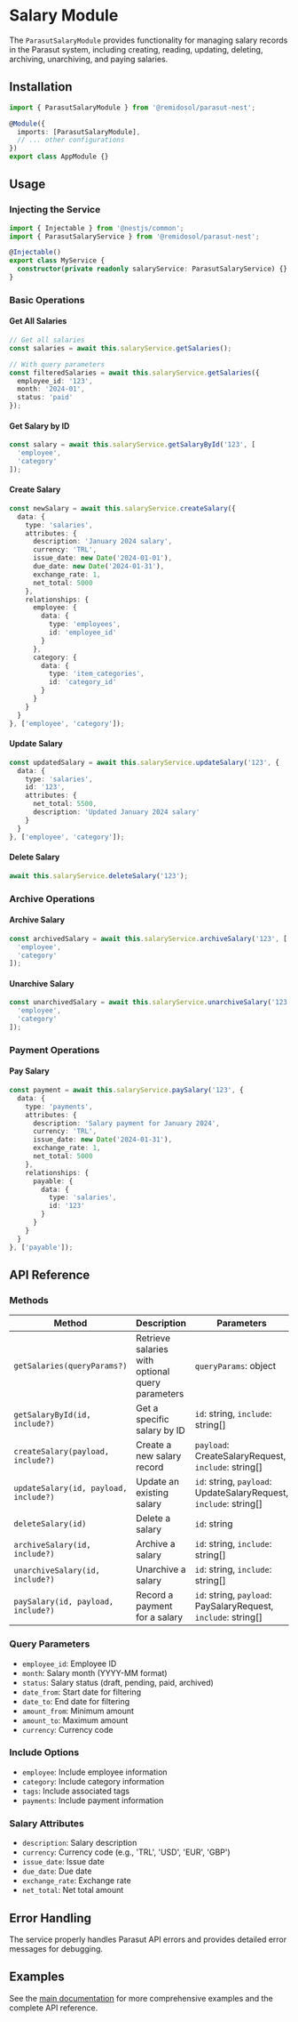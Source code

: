 # Salary Module

The `ParasutSalaryModule` provides functionality for managing salary records in the Parasut system, including creating, reading, updating, deleting, archiving, unarchiving, and paying salaries.

## Installation

```typescript
import { ParasutSalaryModule } from '@remidosol/parasut-nest';

@Module({
  imports: [ParasutSalaryModule],
  // ... other configurations
})
export class AppModule {}
```

## Usage

### Injecting the Service

```typescript
import { Injectable } from '@nestjs/common';
import { ParasutSalaryService } from '@remidosol/parasut-nest';

@Injectable()
export class MyService {
  constructor(private readonly salaryService: ParasutSalaryService) {}
}
```

### Basic Operations

#### Get All Salaries

```typescript
// Get all salaries
const salaries = await this.salaryService.getSalaries();

// With query parameters
const filteredSalaries = await this.salaryService.getSalaries({
  employee_id: '123',
  month: '2024-01',
  status: 'paid'
});
```

#### Get Salary by ID

```typescript
const salary = await this.salaryService.getSalaryById('123', [
  'employee',
  'category'
]);
```

#### Create Salary

```typescript
const newSalary = await this.salaryService.createSalary({
  data: {
    type: 'salaries',
    attributes: {
      description: 'January 2024 salary',
      currency: 'TRL',
      issue_date: new Date('2024-01-01'),
      due_date: new Date('2024-01-31'),
      exchange_rate: 1,
      net_total: 5000
    },
    relationships: {
      employee: {
        data: {
          type: 'employees',
          id: 'employee_id'
        }
      },
      category: {
        data: {
          type: 'item_categories',
          id: 'category_id'
        }
      }
    }
  }
}, ['employee', 'category']);
```

#### Update Salary

```typescript
const updatedSalary = await this.salaryService.updateSalary('123', {
  data: {
    type: 'salaries',
    id: '123',
    attributes: {
      net_total: 5500,
      description: 'Updated January 2024 salary'
    }
  }
}, ['employee', 'category']);
```

#### Delete Salary

```typescript
await this.salaryService.deleteSalary('123');
```

### Archive Operations

#### Archive Salary

```typescript
const archivedSalary = await this.salaryService.archiveSalary('123', [
  'employee',
  'category'
]);
```

#### Unarchive Salary

```typescript
const unarchivedSalary = await this.salaryService.unarchiveSalary('123', [
  'employee',
  'category'
]);
```

### Payment Operations

#### Pay Salary

```typescript
const payment = await this.salaryService.paySalary('123', {
  data: {
    type: 'payments',
    attributes: {
      description: 'Salary payment for January 2024',
      currency: 'TRL',
      issue_date: new Date('2024-01-31'),
      exchange_rate: 1,
      net_total: 5000
    },
    relationships: {
      payable: {
        data: {
          type: 'salaries',
          id: '123'
        }
      }
    }
  }
}, ['payable']);
```

## API Reference

### Methods

| Method | Description | Parameters |
|--------|-------------|------------|
| `getSalaries(queryParams?)` | Retrieve salaries with optional query parameters | `queryParams`: object |
| `getSalaryById(id, include?)` | Get a specific salary by ID | `id`: string, `include`: string[] |
| `createSalary(payload, include?)` | Create a new salary record | `payload`: CreateSalaryRequest, `include`: string[] |
| `updateSalary(id, payload, include?)` | Update an existing salary | `id`: string, `payload`: UpdateSalaryRequest, `include`: string[] |
| `deleteSalary(id)` | Delete a salary | `id`: string |
| `archiveSalary(id, include?)` | Archive a salary | `id`: string, `include`: string[] |
| `unarchiveSalary(id, include?)` | Unarchive a salary | `id`: string, `include`: string[] |
| `paySalary(id, payload, include?)` | Record a payment for a salary | `id`: string, `payload`: PaySalaryRequest, `include`: string[] |

### Query Parameters

- `employee_id`: Employee ID
- `month`: Salary month (YYYY-MM format)
- `status`: Salary status (draft, pending, paid, archived)
- `date_from`: Start date for filtering
- `date_to`: End date for filtering
- `amount_from`: Minimum amount
- `amount_to`: Maximum amount
- `currency`: Currency code

### Include Options

- `employee`: Include employee information
- `category`: Include category information
- `tags`: Include associated tags
- `payments`: Include payment information

### Salary Attributes

- `description`: Salary description
- `currency`: Currency code (e.g., 'TRL', 'USD', 'EUR', 'GBP')
- `issue_date`: Issue date
- `due_date`: Due date
- `exchange_rate`: Exchange rate
- `net_total`: Net total amount


## Error Handling

The service properly handles Parasut API errors and provides detailed error messages for debugging.

## Examples

See the [main documentation](../../../../README.md) for more comprehensive examples and the complete API reference.
